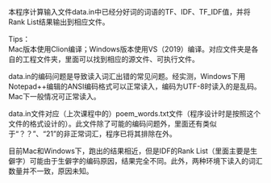 本程序计算输入文件data.in中已经分好词的词语的TF、IDF、TF_IDF值，并将Rank List结果输出到相应文件。

Tips：  
Mac版本使用Clion编译；Windows版本使用VS（2019）编译。对应文件夹是各自的工程文件夹，里面可以找到相应的源文件、可执行文件。  

data.in的编码问题是导致读入词汇出错的常见问题。经实测，Windows下用Notepad++编辑的ANSI编码格式可以正常读入，编码为UTF-8时读入的是乱码。Mac下一般情况可正常读入。  

data.in文件对应（上次课程中的）poem_words.txt文件（程序设计时是按照这个文件的格式设计的）。此文件除了可能的编码问题外，里面还有类似于“？？”、“21”的非正常词汇，程序已将其排除在外。  

目前Mac和Windows下，跑出的结果相近，但是IDF的Rank List（里面主要是生僻字）可能由于生僻字的编码原因，结果完全不同。此外，两种环境下读入的词汇数量并不一致，原因未知。  
